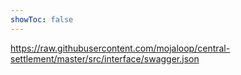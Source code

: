 ```yaml
---
showToc: false
---
```

<swagger>https://raw.githubusercontent.com/mojaloop/central-settlement/master/src/interface/swagger.json</swagger>